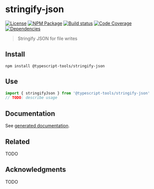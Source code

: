 # stringify-json
[![License][]](https://opensource.org/licenses/ISC)
[![NPM Package][]](https://npmjs.org/package/@typescript-tools/stringify-json)
[![Build status][]](https://travis-ci.org/typescript-tools/stringify-json)
[![Code Coverage][]](https://codecov.io/gh/typescript-tools/stringify-json)
[![Dependencies][]](https://david-dm.org/typescript-tools/stringify-json)

[License]: https://img.shields.io/badge/License-ISC-blue.svg
[NPM Package]: https://img.shields.io/npm/v/@typescript-tools/stringify-json.svg
[Build status]: https://travis-ci.org/typescript-tools/stringify-json.svg?branch=master
[Code Coverage]: https://codecov.io/gh/typescript-tools/stringify-json/branch/master/graph/badge.svg
[Dependencies]: https://david-dm.org/typescript-tools/stringify-json/status.svg

> Stringify JSON for file writes

## Install

``` shell
npm install @typescript-tools/stringify-json
```

## Use

``` typescript
import { stringifyJson } from '@typescript-tools/stringify-json'
// TODO: describe usage
```

## Documentation

See [generated documentation](doc/README.md).

## Related

TODO

## Acknowledgments

TODO
